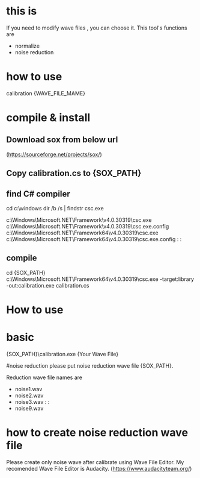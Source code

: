 # this is
If you need to modify wave files , you can choose it.
This tool's functions are 
- normalize
- noise reduction

# how to use

calibration {WAVE_FILE_MAME}

# compile & install

## Download sox from below url
(https://sourceforge.net/projects/sox/)

## Copy calibration.cs to {SOX_PATH}

## find C# compiler
cd c:\windows
dir /b /s | findstr csc.exe

c:\Windows\Microsoft.NET\Framework\v4.0.30319\csc.exe
c:\Windows\Microsoft.NET\Framework\v4.0.30319\csc.exe.config
c:\Windows\Microsoft.NET\Framework64\v4.0.30319\csc.exe
c:\Windows\Microsoft.NET\Framework64\v4.0.30319\csc.exe.config
                       :
                       :

## compile
cd {SOX_PATH}
c:\Windows\Microsoft.NET\Framework64\v4.0.30319\csc.exe  -target:library -out:calibration.exe calibration.cs

# How to use

# basic
{SOX_PATH}\calibration.exe {Your Wave File}

#noise reduction
please put noise reduction wave file {SOX_PATH}.

Reduction wave file names are 
- noise1.wav
- noise2.wav
- noise3.wav
     :
     :
- noise9.wav

# how to create noise reduction wave file
Please create only noise wave after calibrate using Wave File Editor.
My recomended Wave File Editor is Audacity. 
(https://www.audacityteam.org/)

